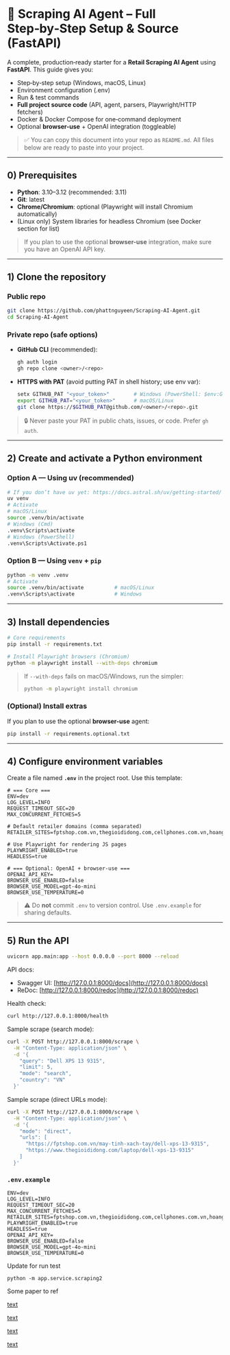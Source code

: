 # 🛒 Scraping AI Agent – Full Step‑by‑Step Setup & Source (FastAPI)

A complete, production‑ready starter for a **Retail Scraping AI Agent** using **FastAPI**. This guide gives you:

* Step‑by‑step setup (Windows, macOS, Linux)
* Environment configuration (.env)
* Run & test commands
* **Full project source code** (API, agent, parsers, Playwright/HTTP fetchers)
* Docker & Docker Compose for one‑command deployment
* Optional **browser-use** + OpenAI integration (toggleable)

> ✅ You can copy this document into your repo as `README.md`. All files below are ready to paste into your project.

---

## 0) Prerequisites

* **Python**: 3.10–3.12 (recommended: 3.11)
* **Git**: latest
* **Chrome/Chromium**: optional (Playwright will install Chromium automatically)
* (Linux only) System libraries for headless Chromium (see Docker section for list)

> If you plan to use the optional **browser-use** integration, make sure you have an OpenAI API key.

---

## 1) Clone the repository

### Public repo

```bash
git clone https://github.com/phattnguyeen/Scraping-AI-Agent.git
cd Scraping-AI-Agent
```

### Private repo (safe options)

* **GitHub CLI** (recommended):

  ```bash
  gh auth login
  gh repo clone <owner>/<repo>
  ```
* **HTTPS with PAT** (avoid putting PAT in shell history; use env var):

  ```bash
  setx GITHUB_PAT "<your_token>"        # Windows (PowerShell: $env:GITHUB_PAT="<your_token>")
  export GITHUB_PAT="<your_token>"      # macOS/Linux
  git clone https://$GITHUB_PAT@github.com/<owner>/<repo>.git
  ```

> 🔒 Never paste your PAT in public chats, issues, or code. Prefer `gh auth`.

---

## 2) Create and activate a Python environment

### Option A — Using **uv** (recommended)

```bash
# If you don’t have uv yet: https://docs.astral.sh/uv/getting-started/ 
uv venv
# Activate
# macOS/Linux
source .venv/bin/activate
# Windows (Cmd)
.venv\Scripts\activate
# Windows (PowerShell)
.venv\Scripts\Activate.ps1
```

### Option B — Using `venv` + `pip`

```bash
python -m venv .venv
# Activate
source .venv/bin/activate          # macOS/Linux
.venv\Scripts\activate             # Windows
```

---

## 3) Install dependencies

```bash
# Core requirements
pip install -r requirements.txt

# Install Playwright browsers (Chromium)
python -m playwright install --with-deps chromium
```

> If `--with-deps` fails on macOS/Windows, run the simpler:
>
> ```bash
> python -m playwright install chromium
> ```

### (Optional) Install extras

If you plan to use the optional **browser-use** agent:

```bash
pip install -r requirements.optional.txt
```

---

## 4) Configure environment variables

Create a file named **`.env`** in the project root. Use this template:

```env
# === Core ===
ENV=dev
LOG_LEVEL=INFO
REQUEST_TIMEOUT_SEC=20
MAX_CONCURRENT_FETCHES=5

# Default retailer domains (comma separated)
RETAILER_SITES=fptshop.com.vn,thegioididong.com,cellphones.com.vn,hoanghamobile.com,phongvu.vn

# Use Playwright for rendering JS pages
PLAYWRIGHT_ENABLED=true
HEADLESS=true

# === Optional: OpenAI + browser-use ===
OPENAI_API_KEY=
BROWSER_USE_ENABLED=false
BROWSER_USE_MODEL=gpt-4o-mini
BROWSER_USE_TEMPERATURE=0
```

> ⚠️ Do **not** commit `.env` to version control. Use `.env.example` for sharing defaults.

---

## 5) Run the API

```bash
uvicorn app.main:app --host 0.0.0.0 --port 8000 --reload
```

API docs:

* Swagger UI: [http://127.0.0.1:8000/docs](http://127.0.0.1:8000/docs)
* ReDoc: [http://127.0.0.1:8000/redoc](http://127.0.0.1:8000/redoc)

Health check:

```bash
curl http://127.0.0.1:8000/health
```

Sample scrape (search mode):

```bash
curl -X POST http://127.0.0.1:8000/scrape \
  -H "Content-Type: application/json" \
  -d '{
    "query": "Dell XPS 13 9315",
    "limit": 5,
    "mode": "search",
    "country": "VN"
  }'
```

Sample scrape (direct URLs mode):

```bash
curl -X POST http://127.0.0.1:8000/scrape \
  -H "Content-Type: application/json" \
  -d '{
    "mode": "direct",
    "urls": [
      "https://fptshop.com.vn/may-tinh-xach-tay/dell-xps-13-9315",
      "https://www.thegioididong.com/laptop/dell-xps-13-9315"
    ]
  }'
```



### `.env.example`

```env
ENV=dev
LOG_LEVEL=INFO
REQUEST_TIMEOUT_SEC=20
MAX_CONCURRENT_FETCHES=5
RETAILER_SITES=fptshop.com.vn,thegioididong.com,cellphones.com.vn,hoanghamobile.com,phongvu.vn
PLAYWRIGHT_ENABLED=true
HEADLESS=true
OPENAI_API_KEY=
BROWSER_USE_ENABLED=false
BROWSER_USE_MODEL=gpt-4o-mini
BROWSER_USE_TEMPERATURE=0
```
Update for run test
```
python -m app.service.scraping2
```

Some paper to ref

[text](https://www.analyticsvidhya.com/blog/2025/02/run-omniparser-v2-locally/)

[text](https://github.com/browser-use/browser-use/issues/578)

[text](http://github.com/browser-use/browser-use/issues/732?utm_source=chatgpt.com)

[text](https://github.com/browser-use/browser-use/issues/198)
